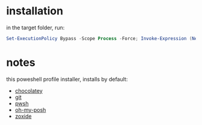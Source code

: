 # installation
in the target folder, run:
```powershell
Set-ExecutionPolicy Bypass -Scope Process -Force; Invoke-Expression (New-Object System.Net.WebClient).DownloadString("https://raw.githubusercontent.com/joaoopereira/tooling/main/pwsh/profile/install.ps1")
```
# notes
this poweshell profile installer, installs by default:
- [chocolatey](https://chocolatey.org)
- [git](https://git-scm.com)
- [pwsh](https://learn.microsoft.com/powershell/scripting/overview)
- [oh-my-posh](https://ohmyposh.dev)
- [zoxide](https://github.com/ajeetdsouza/zoxide)